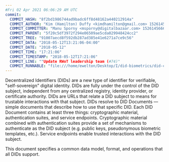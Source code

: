 ```yaml
---
#Fri 02 Apr 2021 06:06:29 AM UTC
commit:
  COMMIT_HASH: "8f2bd1986744ad9badc6ff8d48162a440212914a"
  COMMIT_AUTHOR: "Kim (Hamilton) Duffy <kimdhamilton@gmail.com> 1526145667 -0700"
  COMMIT_COMMITTER: "Manu Sporny <msporny@digitalbazaar.com> 1526145666 -0400"
  COMMIT_PARENT: "5f20c5df3972f294e06509ae5cda029948424cc2"
  COMMIT_TREE: "91007aecd8f592db287ad385e41e6271a7ce9c56"
  COMMIT_DATA: "2018-05-12T13:21:06-04:00"
  COMMIT_DATE: "2018-05-12"
  COMMIT_TIME: "17:21:06"
  COMMIT_TIMESTAMP: "2018-05-12T17:21:06"
  COMMIT_LINE: ""Update RWoT leadership team (#74)"
  COMMIT_RUNNABLE: "file:///home/ewelton/Desktop/I/did-biometrics/did-core-dataset/analysis/gitinfo/8f2bd1986744ad9badc6ff8d48162a440212914a/snapshot/index.html"
---
```


<section id="abstract">
<p>
Decentralized Identifiers (DIDs) are a new type of identifier for
verifiable, "self-sovereign" digital identity. DIDs are fully under the
control of the DID subject, independent from any centralized registry,
identity provider, or certificate authority. DIDs are URLs that relate a
DID subject to means for trustable interactions with that subject. DIDs
resolve to DID Documents — simple documents that describe how to use that
specific DID. Each DID Document contains at least three things:
cryptographic material, authentication suites, and service endpoints.
Cryptographic material combined with authentication suites provide a set of
mechanisms to authenticate as the DID subject (e.g. public keys,
pseudonymous biometric templates, etc.). Service endpoints enable
trusted interactions with the DID subject.
      </p>
<p>
This document specifies a common data model, format, and operations that all
DIDs support.
      </p>
</section>
